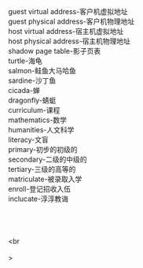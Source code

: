 guest virtual address-客户机虚拟地址<br>
guest physical address-客户机物理地址<br>
host virtual address-宿主机虚拟地址<br>
host physical address-宿主机物理地址<br>
shadow page table-影子页表<br>
turtle-海龟<br>
salmon-鲑鱼大马哈鱼<br>
sardine-沙丁鱼<br>
cicada-蝉<br>
dragonfly-蜻蜓<br>
curriculum-课程<br>
mathematics-数学<br>
humanities-人文科学<br>
literacy-文盲<br>
primary-初步的初级的<br>
secondary-二级的中级的<br>
tertiary-三级的高等的<br>
matriculate-被录取入学<br>
enroll-登记招收入伍<br>
inclucate-淳淳教诲<br>
<br>
<br>
<br>
<br>
<br
<br>
<br>>
<br>
<br>
<br>
<br>
<br>
<br>
<br>
<br>
<br>